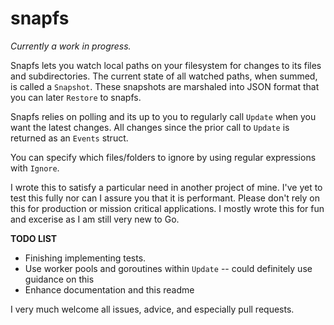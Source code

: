 # snapfs
_Currently a work in progress._

Snapfs lets you watch local paths on your filesystem for changes to its files and subdirectories. The current state of all watched paths, when summed, is called a ``Snapshot``. These snapshots are marshaled into JSON format that you can later ``Restore`` to snapfs. 

Snapfs relies on polling and its up to you to regularly call ``Update`` when you want the latest changes. All changes since the prior call to ``Update`` is returned as an ``Events`` struct.

You can specify which files/folders to ignore by using regular expressions with ``Ignore``. 

I wrote this to satisfy a particular need in another project of mine. I've yet to test this fully nor can I assure you that it is performant. Please don't rely on this for production or mission critical applications. I mostly wrote this for fun and excerise as I am still very new to Go.

**TODO LIST**
- Finishing implementing tests.
- Use worker pools and goroutines within ``Update`` -- could definitely use guidance on this
- Enhance documentation and this readme

I very much welcome all issues, advice, and especially pull requests. 